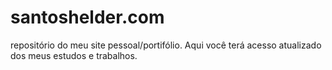 # santoshelder.com
repositório do meu site pessoal/portifólio. Aqui você terá acesso atualizado dos meus estudos e trabalhos.
